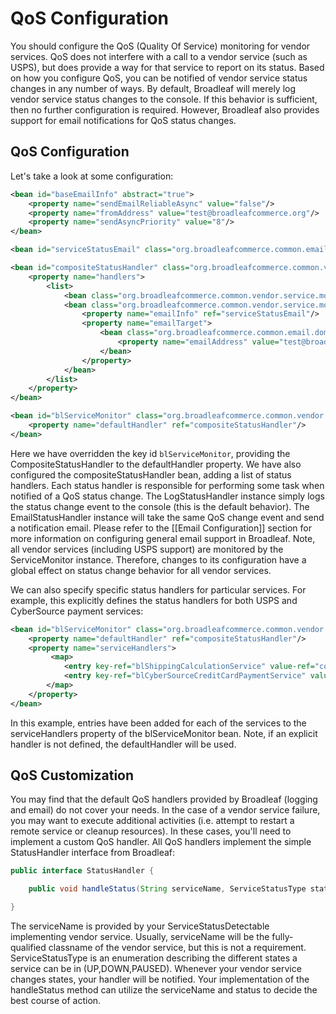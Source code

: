 # QoS Configuration

You should configure the QoS (Quality Of Service) monitoring for vendor services. QoS does not interfere with a call to a vendor service (such as USPS), but does provide a way for that service to report on its status. Based on how you configure QoS, you can be notified of vendor service status changes in any number of ways. By default, Broadleaf will merely log vendor service status changes to the console. If this behavior is sufficient, then no further configuration is required. However, Broadleaf also provides support for email notifications for QoS status changes.

## <a name="wiki-config" />QoS Configuration

Let's take a look at some configuration:

```xml
<bean id="baseEmailInfo" abstract="true">
    <property name="sendEmailReliableAsync" value="false"/>
    <property name="fromAddress" value="test@broadleafcommerce.org"/>
    <property name="sendAsyncPriority" value="8"/>
</bean>

<bean id="serviceStatusEmail" class="org.broadleafcommerce.common.email.service.info.EmailInfo" parent="baseEmailInfo"/>

<bean id="compositeStatusHandler" class="org.broadleafcommerce.common.vendor.service.monitor.handler.CompositeStatusHandler">
    <property name="handlers">
        <list>
            <bean class="org.broadleafcommerce.common.vendor.service.monitor.handler.LogStatusHandler"/>
            <bean class="org.broadleafcommerce.common.vendor.service.monitor.handler.EmailStatusHandler">
                <property name="emailInfo" ref="serviceStatusEmail"/>
                <property name="emailTarget">
                    <bean class="org.broadleafcommerce.common.email.domain.EmailTargetImpl">
                        <property name="emailAddress" value="test@broadleafcommerce.org"/>
                    </bean>
                </property>
            </bean>
        </list>
    </property>
</bean>

<bean id="blServiceMonitor" class="org.broadleafcommerce.common.vendor.service.monitor.ServiceMonitor" init-method="init">
    <property name="defaultHandler" ref="compositeStatusHandler"/>
</bean>
```

Here we have overridden the key id `blServiceMonitor`, providing the CompositeStatusHandler to the defaultHandler property. We have also configured the compositeStatusHandler bean, adding a list of status handlers. Each status handler is responsible for performing some task when notified of a QoS status change. The LogStatusHandler instance simply logs the status change event to the console (this is the default behavior). The EmailStatusHandler instance will take the same QoS change event and send a notification email. Please refer to the [[Email Configuration]] section for more information on configuring general email support in Broadleaf. Note, all vendor services (including USPS support) are monitored by the ServiceMonitor instance. Therefore, changes to its configuration have a global effect on status change behavior for all vendor services.

We can also specify specific status handlers for particular services. For example, this explicitly defines the status handlers for both USPS and CyberSource payment services:

```xml
<bean id="blServiceMonitor" class="org.broadleafcommerce.common.vendor.service.monitor.ServiceMonitor" init-method="init">
    <property name="defaultHandler" ref="compositeStatusHandler"/>
    <property name="serviceHandlers">
         <map>
            <entry key-ref="blShippingCalculationService" value-ref="compositeStatusHandler"/>
            <entry key-ref="blCyberSourceCreditCardPaymentService" value-ref="compositeStatusHandler"/>
        </map>
    </property>
</bean>
```

In this example, entries have been added for each of the services to the serviceHandlers property of the blServiceMonitor bean. Note, if an explicit handler is not defined, the defaultHandler will be used.

## <a name="wiki-customization" />QoS Customization

You may find that the default QoS handlers provided by Broadleaf (logging and email) do not cover your needs. In the case of a vendor service failure, you may want to execute additional activities (i.e. attempt to restart a remote service or cleanup resources). In these cases, you'll need to implement a custom QoS handler. All QoS handlers implement the simple StatusHandler interface from Broadleaf:

```java
public interface StatusHandler {

    public void handleStatus(String serviceName, ServiceStatusType status);

}
```

The serviceName is provided by your ServiceStatusDetectable implementing vendor service. Usually, serviceName will be the fully-qualified classname of the vendor service, but this is not a requirement. ServiceStatusType is an enumeration describing the different states a service can be in (UP,DOWN,PAUSED). Whenever your vendor service changes states, your handler will be notified. Your implementation of the handleStatus method can utilize the serviceName and status to decide the best course of action.

